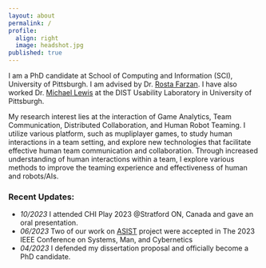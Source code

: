 ```yaml
---
layout: about
permalink: /
profile:
  align: right
  image: headshot.jpg
published: true
---
```


I am a PhD candidate at School of Computing and Information (SCI), University of Pittsburgh.
I am advised by Dr. [Rosta Farzan](https://rosta-farzan.net/). I have also worked Dr. [Michael Lewis](https://sites.pitt.edu/~cmlewis) at the DIST Usability Laboratory in University of Pittsburgh.

My research interest lies at the interaction of Game Analytics, Team Communication, Distributed Collaboration, and Human Robot Teaming. I utilize various platform, such as mupliplayer games, to study human interactions in a team setting, and explore new technologies that facilitate effective human team communication and collaboration. Through increased understanding of human interactions within a team, I explore various methods to improve the teaming experience and effectiveness of human and robots/AIs. 

### Recent Updates:

- *10/2023* I attended CHI Play 2023 @Stratford ON, Canada and gave an oral presentation.
- *06/2023* Two of our work on [ASIST](https://artificialsocialintelligence.org/about/) project were accepted in The 2023 IEEE Conference on Systems, Man, and Cybernetics
- *04/2023* I defended my dissertation proposal and officially become a PhD candidate.

